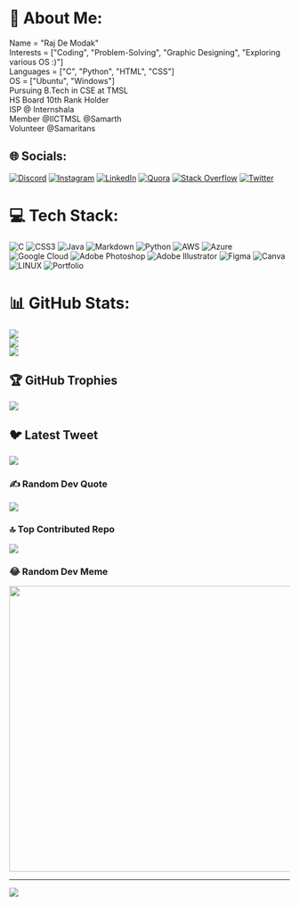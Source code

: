 # 💫 About Me:
Name = "Raj De Modak"<br>Interests = ["Coding", "Problem-Solving", "Graphic Designing", "Exploring various OS :)"]<br>Languages = ["C", "Python", "HTML", "CSS"]<br>OS = ["Ubuntu", "Windows"]<br>Pursuing B.Tech in CSE at TMSL<br>HS Board 10th Rank Holder<br>ISP @ Internshala<br>Member @IICTMSL @Samarth<br>Volunteer @Samaritans


## 🌐 Socials:
[![Discord](https://img.shields.io/badge/Discord-%237289DA.svg?logo=discord&logoColor=white)](https://discord.gg/rajdemodak01#2276) [![Instagram](https://img.shields.io/badge/Instagram-%23E4405F.svg?logo=Instagram&logoColor=white)](https://instagram.com/rajdemodak01) [![LinkedIn](https://img.shields.io/badge/LinkedIn-%230077B5.svg?logo=linkedin&logoColor=white)](https://linkedin.com/in/raj-de-modak-a93792248) [![Quora](https://img.shields.io/badge/Quora-%23B92B27.svg?logo=Quora&logoColor=white)](https://quora.com/profile/Raj-De-Modak-1) [![Stack Overflow](https://img.shields.io/badge/-Stackoverflow-FE7A16?logo=stack-overflow&logoColor=white)](https://stackoverflow.com/users/21282532) [![Twitter](https://img.shields.io/badge/Twitter-%231DA1F2.svg?logo=Twitter&logoColor=white)](https://twitter.com/Rajdemodak01) 

# 💻 Tech Stack:
![C](https://img.shields.io/badge/c-%2300599C.svg?style=for-the-badge&logo=c&logoColor=white) ![CSS3](https://img.shields.io/badge/css3-%231572B6.svg?style=for-the-badge&logo=css3&logoColor=white) ![Java](https://img.shields.io/badge/java-%23ED8B00.svg?style=for-the-badge&logo=java&logoColor=white) ![Markdown](https://img.shields.io/badge/markdown-%23000000.svg?style=for-the-badge&logo=markdown&logoColor=white) ![Python](https://img.shields.io/badge/python-3670A0?style=for-the-badge&logo=python&logoColor=ffdd54) ![AWS](https://img.shields.io/badge/AWS-%23FF9900.svg?style=for-the-badge&logo=amazon-aws&logoColor=white) ![Azure](https://img.shields.io/badge/azure-%230072C6.svg?style=for-the-badge&logo=azure-devops&logoColor=white) ![Google Cloud](https://img.shields.io/badge/Google%20Cloud-%234285F4.svg?style=for-the-badge&logo=google-cloud&logoColor=white) ![Adobe Photoshop](https://img.shields.io/badge/adobephotoshop-%2331A8FF.svg?style=for-the-badge&logo=adobephotoshop&logoColor=white) ![Adobe Illustrator](https://img.shields.io/badge/adobeillustrator-%23FF9A00.svg?style=for-the-badge&logo=adobeillustrator&logoColor=white) 	![Figma](https://img.shields.io/badge/figma-%23F24E1E.svg?style=for-the-badge&logo=figma&logoColor=white) ![Canva](https://img.shields.io/badge/Canva-%2300C4CC.svg?style=for-the-badge&logo=Canva&logoColor=white) ![LINUX](https://img.shields.io/badge/Linux-FCC624?style=for-the-badge&logo=linux&logoColor=black) ![Portfolio](https://img.shields.io/badge/Portfolio-%23000000.svg?style=for-the-badge&logo=firefox&logoColor=#FF7139)
# 📊 GitHub Stats:
![](https://github-readme-stats.vercel.app/api?username=rajdemodak01&theme=dark&hide_border=false&include_all_commits=true&count_private=true)<br/>
![](https://github-readme-streak-stats.herokuapp.com/?user=rajdemodak01&theme=dark&hide_border=false)<br/>
![](https://github-readme-stats.vercel.app/api/top-langs/?username=rajdemodak01&theme=dark&hide_border=false&include_all_commits=true&count_private=true&layout=compact)

## 🏆 GitHub Trophies
![](https://github-profile-trophy.vercel.app/?username=rajdemodak01&theme=radical&no-frame=false&no-bg=true&margin-w=4)

## 🐦 Latest Tweet
[![](https://gtce.itsvg.in/api?username=Rajdemodak01)](https://github.com/VishwaGauravIn/github-twitter-card-embed)

### ✍️ Random Dev Quote
![](https://quotes-github-readme.vercel.app/api?type=horizontal&theme=radical)

### 🔝 Top Contributed Repo
![](https://github-contributor-stats.vercel.app/api?username=rajdemodak01&limit=5&theme=algolia&combine_all_yearly_contributions=true)

### 😂 Random Dev Meme
<img src="https://rm.up.railway.app/" width="512px"/>

---
[![](https://visitcount.itsvg.in/api?id=rajdemodak01&icon=0&color=0)](https://visitcount.itsvg.in)

<!-- Proudly created with GPRM ( https://gprm.itsvg.in ) -->
